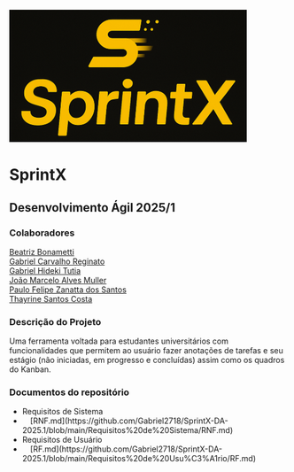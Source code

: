 ![Logo](https://github.com/Gabriel2718/trabalho-desenvolvimento_agil/blob/main/SprintX-Logo.png)
# SprintX
## Desenvolvimento Ágil 2025/1

### Colaboradores
[Beatriz Bonametti](https://github.com/Beatriz-Bonametti) <br>
[Gabriel Carvalho Reginato](https://github.com/Gabriel2718/) <br>
[Gabriel Hideki Tutia](https://github.com/GatutiaDev) <br>
[João Marcelo Alves Muller](https://github.com/1-vercingetorix) <br>
[Paulo Felipe Zanatta dos Santos](https://github.com/paulozanatta) <br>
[Thayrine Santos Costa](https://github.com/thayrinescosta) <br>

### Descrição do Projeto
Uma ferramenta voltada para estudantes universitários com funcionalidades que permitem ao usuário fazer anotações de tarefas e seu estágio (não iniciadas, em progresso e concluídas) assim como os quadros do Kanban.

### Documentos do repositório
<ul>
  <li>Requisitos de Sistema</li>
  <li>&emsp;[RNF.md](https://github.com/Gabriel2718/SprintX-DA-2025.1/blob/main/Requisitos%20de%20Sistema/RNF.md)</li></li>
  <li>Requisitos de Usuário</li>
  <li>&emsp;[RF.md](https://github.com/Gabriel2718/SprintX-DA-2025.1/blob/main/Requisitos%20de%20Usu%C3%A1rio/RF.md)</li>
</ul>
